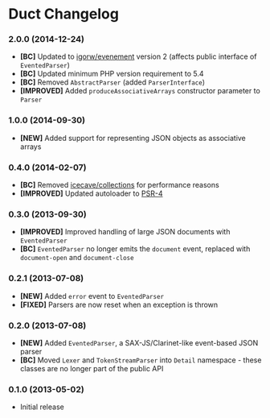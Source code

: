 # Duct Changelog

### 2.0.0 (2014-12-24)

* **[BC]** Updated to [igorw/evenement](https://github.com/igorw/evenement) version 2 (affects public interface of `EventedParser`)
* **[BC]** Updated minimum PHP version requirement to 5.4
* **[BC]** Removed `AbstractParser` (added `ParserInterface`)
* **[IMPROVED]** Added `produceAssociativeArrays` constructor parameter to `Parser`

### 1.0.0 (2014-09-30)

* **[NEW]** Added support for representing JSON objects as associative arrays

### 0.4.0 (2014-02-07)

* **[BC]** Removed [icecave/collections](https://github.com/IcecaveStudios/collections) for performance reasons
* **[IMPROVED]** Updated autoloader to [PSR-4](http://www.php-fig.org/psr/psr-4/)

### 0.3.0 (2013-09-30)

* **[IMPROVED]** Improved handling of large JSON documents with `EventedParser`
* **[BC]** `EventedParser` no longer emits the `document` event, replaced with `document-open` and `document-close`

### 0.2.1 (2013-07-08)

* **[NEW]** Added `error` event to `EventedParser`
* **[FIXED]** Parsers are now reset when an exception is thrown

### 0.2.0 (2013-07-08)

* **[NEW]** Added `EventedParser`, a SAX-JS/Clarinet-like event-based JSON parser
* **[BC]** Moved `Lexer` and `TokenStreamParser` into `Detail` namespace - these classes are no longer part of the public API

### 0.1.0 (2013-05-02)

* Initial release
